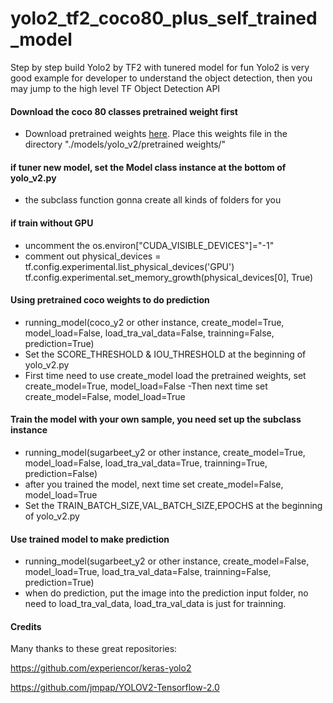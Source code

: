 # yolo2_tf2_coco80_plus_self_trained_model
Step by step build Yolo2 by TF2 with tunered model for fun
Yolo2 is very good example for developer to understand the object detection, then you may jump to the high level TF Object Detection API
#### Download the coco 80 classes pretrained weight first

- Download pretrained weights [here](https://pjreddie.com/media/files/yolov2.weights). Place this weights file in the directory "./models/yolo_v2/pretrained weights/"

#### if tuner new model, set the Model class instance at the bottom of yolo_v2.py

- the subclass function gonna create all kinds of folders for you

#### if train without GPU

-  uncomment the os.environ["CUDA_VISIBLE_DEVICES"]="-1"
-  comment out physical_devices = tf.config.experimental.list_physical_devices('GPU')
               tf.config.experimental.set_memory_growth(physical_devices[0], True)
               
#### Using pretrained coco weights to do prediction

- running_model(coco_y2 or other instance,
              create_model=True,
              model_load=False,
              load_tra_val_data=False,
              trainning=False,
              prediction=True)
- Set the SCORE_THRESHOLD & IOU_THRESHOLD at the beginning of yolo_v2.py
- First time need to use create_model load the pretrained weights, set create_model=True, model_load=False
-Then next time set create_model=False, model_load=True            
               
#### Train the model with your own sample, you need set up the subclass instance

- running_model(sugarbeet_y2 or other instance,
              create_model=True,
              model_load=False,
              load_tra_val_data=True,
              trainning=True,
              prediction=False)
- after you trained the model, next time set create_model=False, model_load=True
- Set the TRAIN_BATCH_SIZE,VAL_BATCH_SIZE,EPOCHS at the beginning of yolo_v2.py

#### Use trained model to make prediction

- running_model(sugarbeet_y2 or other instance,
              create_model=False,
              model_load=True,
              load_tra_val_data=False,
              trainning=False,
              prediction=True)
- when do prediction, put the image into the prediction input folder, no need to load_tra_val_data, load_tra_val_data is just for trainning. 

#### Credits

Many thanks to these great repositories:

https://github.com/experiencor/keras-yolo2

https://github.com/jmpap/YOLOV2-Tensorflow-2.0
